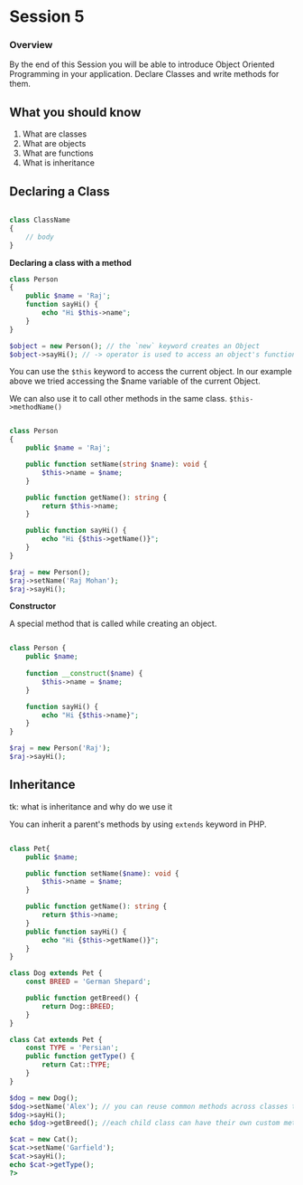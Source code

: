 # Session 5

### Overview

By the end of this Session you will be able to introduce Object Oriented Programming in your application. Declare Classes and write methods for them.

## What you should know

1. What are classes
2. What are objects
3. What are functions
4. What is inheritance

## Declaring a Class

```php

class ClassName
{
    // body
}
```

**Declaring a class with a method**


```php
class Person
{
    public $name = 'Raj';
    function sayHi() {
        echo "Hi $this->name";
    }
}

$object = new Person(); // the `new` keyword creates an Object
$object->sayHi(); // -> operator is used to access an object's functions

```

You can use the `$this` keyword to access the current object. In our example above we tried accessing the $name variable of the current Object.

We can also use it to call other methods in the same class. `$this->methodName()`

```php

class Person
{
    public $name = 'Raj';

    public function setName(string $name): void {
        $this->name = $name;
    }

    public function getName(): string {
        return $this->name;
    }

    public function sayHi() {
        echo "Hi {$this->getName()}";
    }
}

$raj = new Person();
$raj->setName('Raj Mohan');
$raj->sayHi();
```

**Constructor**

A special method that is called while creating an object. 

```php

class Person {
    public $name;
    
    function __construct($name) {
        $this->name = $name;
    }

    function sayHi() {
        echo "Hi {$this->name}";
    }
}

$raj = new Person('Raj');
$raj->sayHi();
```

## Inheritance

tk: what is inheritance and why do we use it

You can inherit a parent's methods by using `extends` keyword in PHP.

```php

class Pet{
    public $name;

    public function setName($name): void {
        $this->name = $name;
    }

    public function getName(): string {
        return $this->name;
    }
    public function sayHi() {
        echo "Hi {$this->getName()}";
    }
}

class Dog extends Pet {
    const BREED = 'German Shepard';

    public function getBreed() {
        return Dog::BREED;
    }
}

class Cat extends Pet {
    const TYPE = 'Persian'; 
    public function getType() {
        return Cat::TYPE;
    }
}

$dog = new Dog();
$dog->setName('Alex'); // you can reuse common methods across classes through
$dog->sayHi();
echo $dog->getBreed(); //each child class can have their own custom methods

$cat = new Cat();
$cat->setName('Garfield');
$cat->sayHi();
echo $cat->getType();
?>